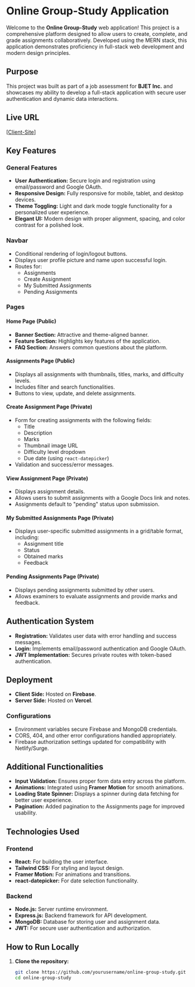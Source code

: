 # Online Group-Study Application

Welcome to the **Online Group-Study** web application! This project is a comprehensive platform designed to allow users to create, complete, and grade assignments collaboratively. Developed using the MERN stack, this application demonstrates proficiency in full-stack web development and modern design principles.

## Purpose

This project was built as part of a job assessment for **BJET Inc.** and showcases my ability to develop a full-stack application with secure user authentication and dynamic data interactions.

## Live URL

[[Client-Site](https://job-assignment-619c8.web.app/)]

## Key Features

### General Features

- **User Authentication:** Secure login and registration using email/password and Google OAuth.
- **Responsive Design:** Fully responsive for mobile, tablet, and desktop devices.
- **Theme Toggling:** Light and dark mode toggle functionality for a personalized user experience.
- **Elegant UI:** Modern design with proper alignment, spacing, and color contrast for a polished look.

### Navbar

- Conditional rendering of login/logout buttons.
- Displays user profile picture and name upon successful login.
- Routes for:
  - Assignments
  - Create Assignment
  - My Submitted Assignments
  - Pending Assignments

### Pages

#### Home Page (Public)
- **Banner Section:** Attractive and theme-aligned banner.
- **Feature Section:** Highlights key features of the application.
- **FAQ Section:** Answers common questions about the platform.

#### Assignments Page (Public)
- Displays all assignments with thumbnails, titles, marks, and difficulty levels.
- Includes filter and search functionalities.
- Buttons to view, update, and delete assignments.

#### Create Assignment Page (Private)
- Form for creating assignments with the following fields:
  - Title
  - Description
  - Marks
  - Thumbnail image URL
  - Difficulty level dropdown
  - Due date (using `react-datepicker`)
- Validation and success/error messages.

#### View Assignment Page (Private)
- Displays assignment details.
- Allows users to submit assignments with a Google Docs link and notes.
- Assignments default to "pending" status upon submission.

#### My Submitted Assignments Page (Private)
- Displays user-specific submitted assignments in a grid/table format, including:
  - Assignment title
  - Status
  - Obtained marks
  - Feedback

#### Pending Assignments Page (Private)
- Displays pending assignments submitted by other users.
- Allows examiners to evaluate assignments and provide marks and feedback.

## Authentication System

- **Registration:** Validates user data with error handling and success messages.
- **Login:** Implements email/password authentication and Google OAuth.
- **JWT Implementation:** Secures private routes with token-based authentication.

## Deployment

- **Client Side:** Hosted on **Firebase**.
- **Server Side:** Hosted on **Vercel**.

### Configurations
- Environment variables secure Firebase and MongoDB credentials.
- CORS, 404, and other error configurations handled appropriately.
- Firebase authorization settings updated for compatibility with Netlify/Surge.

## Additional Functionalities

- **Input Validation:** Ensures proper form data entry across the platform.
- **Animations:** Integrated using **Framer Motion** for smooth animations.
- **Loading State Spinner:** Displays a spinner during data fetching for better user experience.
- **Pagination:** Added pagination to the Assignments page for improved usability.

## Technologies Used

### Frontend
- **React:** For building the user interface.
- **Tailwind CSS:** For styling and layout design.
- **Framer Motion:** For animations and transitions.
- **react-datepicker:** For date selection functionality.

### Backend
- **Node.js:** Server runtime environment.
- **Express.js:** Backend framework for API development.
- **MongoDB:** Database for storing user and assignment data.
- **JWT:** For secure user authentication and authorization.

## How to Run Locally

1. **Clone the repository:**

   ```bash
   git clone https://github.com/yourusername/online-group-study.git
   cd online-group-study
